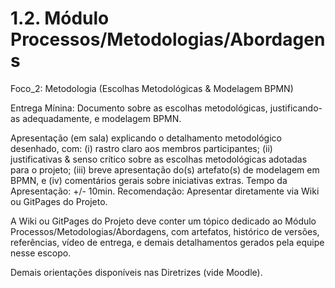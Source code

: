 # 1.2. Módulo Processos/Metodologias/Abordagens

Foco_2: Metodologia (Escolhas Metodológicas & Modelagem BPMN)

Entrega Mínina: Documento sobre as escolhas metodológicas,
justificando-as adequadamente, e modelagem BPMN.

Apresentação (em sala) explicando o detalhamento metodológico
desenhado, com: (i) rastro claro aos membros participantes; (ii) justificativas & senso crítico sobre as escolhas metodológicas adotadas para o projeto; (iii) breve apresentação do(s) artefato(s) de modelagem em BPMN, e (iv) comentários gerais sobre iniciativas extras. Tempo da Apresentação: +/- 10min. Recomendação: Apresentar diretamente via Wiki ou GitPages do Projeto.

A Wiki ou GitPages do Projeto deve conter um tópico dedicado ao Módulo Processos/Metodologias/Abordagens, com artefatos, histórico de versões, referências, vídeo de entrega, e demais detalhamentos gerados pela equipe nesse escopo.

Demais orientações disponíveis nas Diretrizes (vide Moodle).

